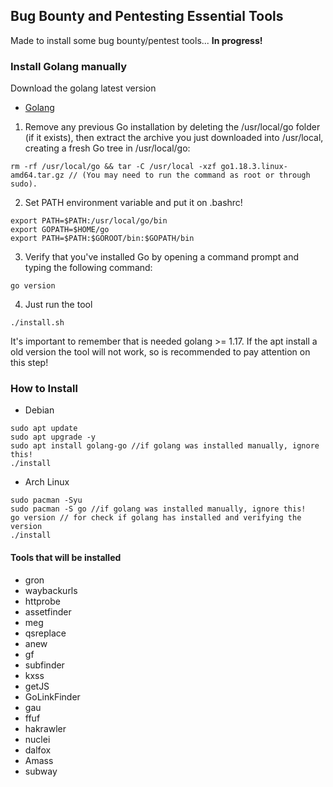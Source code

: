 ## Bug Bounty and Pentesting Essential Tools

Made to install some bug bounty/pentest tools... **In progress!**

### Install Golang manually
Download the golang latest version
- [Golang](https://go.dev/doc/install)

1. Remove any previous Go installation by deleting the /usr/local/go folder (if it exists), then extract the archive you just downloaded into /usr/local, creating a fresh Go tree in /usr/local/go: 
```
rm -rf /usr/local/go && tar -C /usr/local -xzf go1.18.3.linux-amd64.tar.gz // (You may need to run the command as root or through sudo).
```
2. Set PATH environment variable and put it on .bashrc!
```
export PATH=$PATH:/usr/local/go/bin
export GOPATH=$HOME/go
export PATH=$PATH:$GOROOT/bin:$GOPATH/bin
```
3. Verify that you've installed Go by opening a command prompt and typing the following command: 
```
go version
```
4. Just run the tool
```
./install.sh
```
It's important to remember that is needed golang >= 1.17. If the apt install a old version the tool will not work, so is recommended to pay attention on this step!

### How to Install
- Debian
```
sudo apt update
sudo apt upgrade -y
sudo apt install golang-go //if golang was installed manually, ignore this!
./install
```
- Arch Linux
```
sudo pacman -Syu
sudo pacman -S go //if golang was installed manually, ignore this!
go version // for check if golang has installed and verifying the version
./install
```


#### Tools that will be installed

- gron
- waybackurls
- httprobe
- assetfinder
- meg
- qsreplace
- anew
- gf
- subfinder
- kxss
- getJS
- GoLinkFinder
- gau
- ffuf
- hakrawler
- nuclei
- dalfox
- Amass
- subway
